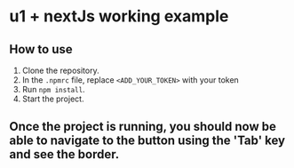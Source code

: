 # u1 + nextJs working example

## How to use
1. Clone the repository.
2. In the `.npmrc` file, replace `<ADD_YOUR_TOKEN>` with your token
3. Run `npm install`.
4. Start the project.

## Once the project is running, you should now be able to navigate to the button using the 'Tab' key and see the border.

